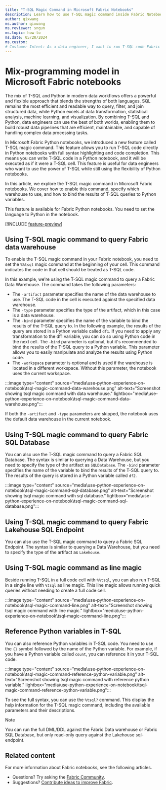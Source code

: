 ```yaml
---
title: "T-SQL Magic Command in Microsoft Fabric Notebooks"
description: Learn how to use T-SQL magic command inside Fabric Notebook to for achieve the mix-programming experience between T-SQL and Python.
author: qixwang
ms.author: qixwang
ms.reviewer: sngun
ms.topic: how-to
ms.date: 05/20/2024
ms.custom: 
# Customer Intent: As a data engineer, I want to run T-SQL code Fabric notebooks, manage queries, and perform cross datawarehouse queries.
---
```


# Mix-programming model in Microsoft Fabric notebooks

The mix of T-SQL and Python in modern data workflows offers a powerful and flexible approach that blends the strengths of both languages. SQL remains the most efficient and readable way to query, filter, and join structured data, while Python excels at data transformation, statistical analysis, machine learning, and visualization. By combining T-SQL and Python, data engineers can use the best of both worlds, enabling them to build robust data pipelines that are efficient, maintainable, and capable of handling complex data processing tasks.

In Microsoft Fabric Python notebooks, we introduced a new feature called T-SQL magic command. This feature allows you to run T-SQL code directly in Python notebooks with full syntax highlighting and code completion. This means you can write T-SQL code in a Python notebook, and it will be executed as if it were a T-SQL cell. This feature is useful for data engineers who want to use the power of T-SQL while still using the flexibility of Python notebooks.

In this article, we explore the T-SQL magic command in Microsoft Fabric notebooks. We cover how to enable this command, specify which warehouse to use, and how to bind the results of T-SQL queries to Python variables.

This feature is available for Fabric Python notebooks. You need to set the language to Python in the notebook.

[!INCLUDE [feature-preview](../includes/feature-preview-note.md)]

## Using T-SQL magic command to query Fabric data warehouse

To enable the T-SQL magic command in your Fabric notebook, you need to set the `%%tsql` magic command at the beginning of your cell. This command indicates the code in that cell should be treated as T-SQL code.

In this example, we're using the T-SQL magic command to query a Fabric Data Warehouse. The command takes the following parameters:

* The `-artifact` parameter specifies the name of the data warehouse to use. The T-SQL code in the cell is executed against the specified data warehouse.
* The `-type` parameter specifies the type of the artifact, which in this case is a data warehouse.
* The `-bind` parameter specifies the name of the variable to bind the results of the T-SQL query to. In the following example, the results of the query are stored in a Python variable called `df1`. If you need to apply any transformation to the df1 variable, you can do so using Python code in the next cell. The `-bind` parameter is optional, but it's recommended to bind the results of the T-SQL query to a Python variable. This parameter allows you to easily manipulate and analyze the results using Python code.
* The `-workspace` parameter is optional and is used if the warehouse is located in a different workspace. Without this parameter, the notebook uses the current workspace.

:::image type="content" source="media\use-python-experience-on-notebook\tsql-magic-command-data-warehouse.png" alt-text="Screenshot showing tsql magic command with data warehouse." lightbox="media\use-python-experience-on-notebook\tsql-magic-command-data-warehouse.png":::

If both the `-artifact` and `-type` parameters are skipped, the notebook uses the default data warehouse in the current notebook. 

## Using T-SQL magic command to query Fabric SQL Database

You can also use the T-SQL magic command to query a Fabric SQL Database. The syntax is similar to querying a Data Warehouse, but you need to specify the type of the artifact as `SQLDatabase`. The `-bind` parameter specifies the name of the variable to bind the results of the T-SQL query to. The results of the query is stored in a Python variable called `df2`.

   :::image type="content" source="media\use-python-experience-on-notebook\tsql-magic-command-sql-database.png" alt-text="Screenshot showing tsql magic command with sql database." lightbox="media\use-python-experience-on-notebook\tsql-magic-command-sql-database.png":::

## Using T-SQL magic command to query Fabric Lakehouse SQL Endpoint

You can also use the T-SQL magic command to query a Fabric SQL Endpoint. The syntax is similar to querying a Data Warehouse, but you need to specify the type of the artifact as `Lakehouse`.

## Using T-SQL magic command as line magic 
Beside running T-SQL in a full code cell with `%%tsql`, you can also run T-SQL in a single line with `%tsql` as line magic. This line magic allows running quick queries without needing to create a full code cell.

:::image type="content" source="media\use-python-experience-on-notebook\tsql-magic-command-line.png" alt-text="Screenshot showing tsql magic command with line magic." lightbox="media\use-python-experience-on-notebook\tsql-magic-command-line.png":::

## Reference Python variables in T-SQL

You can also reference Python variables in T-SQL code. You need to use the `{}` symbol followed by the name of the Python variable. For example, if you have a Python variable called `count`, you can reference it in your T-SQL code.

:::image type="content" source="media\use-python-experience-on-notebook\tsql-magic-command-reference-python-variable.png" alt-text="Screenshot showing tsql magic command with reference python variable." lightbox="media\use-python-experience-on-notebook\tsql-magic-command-reference-python-variable.png":::

To see the full syntax, you can use the `%tsql?` command. This display the help information for the T-SQL magic command, including the available parameters and their descriptions.

> [!NOTE]
> You can run the full DML/DDL against the Fabric Data warehouse or Fabric SQL Database, but only read-only query against the Lakehouse sql-endpoint.

## Related content

For more information about Fabric notebooks, see the following articles.

- Questions? Try asking the [Fabric Community](https://community.fabric.microsoft.com/).
- Suggestions? [Contribute ideas to improve Fabric](https://ideas.fabric.microsoft.com/).
